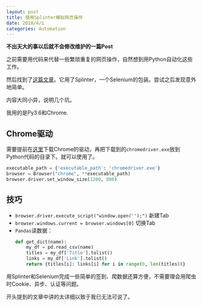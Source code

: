 ```yaml
---
layout: post
title: 使用Splinter模拟网页操作
date: 2018/4/1
categories: Automation
---
```


**不出天大的事以后就不会修改维护的一篇Post**

之前需要用代码来代替一些繁琐重复的网页操作，自然想到用Python自动化这些工作。

然后找到了[这篇文章](https://hackernoon.com/mastering-python-web-scraping-get-your-data-back-e9a5cc653d88)。它用了Splinter，一个Selenium的包装。尝试之后发现意外地简单。

内容大同小异，说明几个坑。

<!--more-->

我用的是Py3.6和Chrome.

## Chrome驱动

需要提前在[这里](https://sites.google.com/a/chromium.org/chromedriver/)下载Chrome的驱动，再把下载到的`chromedriver.exe`放到Python代码的目录下。就可以使用了。

```python
executable_path = {'executable_path': 'chromedriver.exe'}
browser = Browser("chrome", **executable_path)
browser.driver.set_window_size(1200, 800)
```

## 技巧

- `browser.driver.execute_script("window.open('');")` 新建Tab
- `browser.windows.current = browser.windows[0]` 切换Tab
- `Pandas`读数据：
    ```Python
    def get_dict(name):
        my_df = pd.read_csv(name)
        titles = my_df['Title'].tolist()
        links = my_df['Link'].tolist()
        return {titles[i]: links[i] for i in range(0, len(titles))}
    ```

用Splinter和Selenium完成一些简单的签到、爬数据还算方便，不需要理会用爬虫时Cookie、异步、认证等问题。

开头提到的文章中讲的太详细以致于我已无法可说了。
